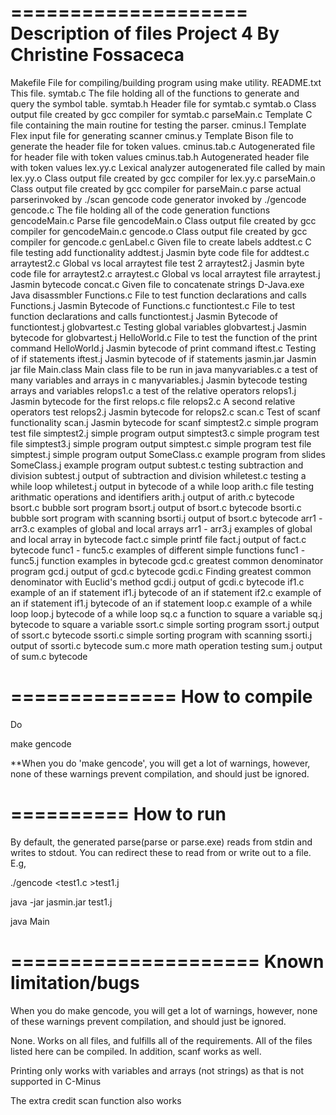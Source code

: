 ====================
Description of files
Project 4
By Christine Fossaceca
====================
Makefile	File for compiling/building program using make utility.
README.txt		This file.
symtab.c	The file holding all of the functions to generate and query the symbol table.
symtab.h 	Header file for symtab.c
symtab.o 	Class output file created by gcc compiler for symtab.c
parseMain.c	Template C file containing the main routine for testing the parser.
cminus.l	Template Flex input file for generating scanner
cminus.y      	Template Bison file to generate the header file for token values.
cminus.tab.c 	Autogenerated file for header file with token values
cminus.tab.h 	Autogenerated header file with token values
lex.yy.c     	Lexical analyzer autogenerated file called by main
lex.yy.o     	Class output file created by gcc compiler for lex.yy.c
parseMain.o   	Class output file created by gcc compiler for parseMain.c
parse         	actual parserinvoked by ./scan
gencode		code generator invoked by ./gencode
gencode.c	The file holding all of the code generation functions
gencodeMain.c	Parse file 
gencodeMain.o	Class output file created by gcc compiler for gencodeMain.c
gencode.o	Class output file created by gcc compiler for gencode.c
genLabel.c	Given file to create labels
addtest.c	C file testing add functionality
addtest.j	Jasmin byte code file for addtest.c
arraytest2.c	Global vs local arraytest file test 2 
arraytest2.j	Jasmin byte code file for arraytest2.c
arraytest.c	Global vs local arraytest file 
arraytest.j	Jasmin bytecode 
concat.c	Given file to concatenate strings
D-Java.exe	Java disassmbler
Functions.c	File to test function declarations and calls
Functions.j	Jasmin Bytecode of Functions.c
functiontest.c  File to test function declarations and calls
functiontest.j 	Jasmin Bytecode of functiontest.j
globvartest.c   Testing global variables
globvartest.j	Jasmin bytecode for globvartest.j
HelloWorld.c	File to test the function of the print command
HelloWorld.j	Jasmin bytecode of print command
iftest.c	Testing of if statements
iftest.j	Jasmin bytecode of if statements
jasmin.jar	Jasmin jar file
Main.class	Main class file to be run in java
manyvariables.c	a test of many variables and arrays in c
manyvariables.j	Jasmin bytecode testing arrays and variables
relops1.c	a test of the relative operators
relops1.j	Jasmin bytecode for the first relops.c file
relops2.c	A second relative operators test
relops2.j	Jasmin bytecode for relops2.c
scan.c		Test of scanf functionality
scan.j		Jasmin bytecode for scanf
simptest2.c	simple program test file
simptest2.j	simple program output 
simptest3.c	simple program test file
simptest3.j	simple program output 
simptest.c      simple program test file
simptest.j      simple program output 
SomeClass.c     example program from slides
SomeClass.j     example program output
subtest.c	testing subtraction and division
subtest.j 	output of subtraction and division
whiletest.c	testing a while loop
whiletest.j	output in bytecode of a while loop
arith.c		file testing arithmatic operations and identifiers
arith.j   	output of arith.c bytecode
bsort.c		bubble sort program 
bsort.j   	output of bsort.c bytecode
bsorti.c	bubble sort program with scanning
bsorti.j   	output of bsort.c bytecode
arr1 - arr3.c	examples of global and local arrays
arr1 - arr3.j	examples of global and local array in bytecode
fact.c      	simple printf file
fact.j    	output of fact.c bytecode
func1 - func5.c	examples of different simple functions
func1 - func5.j function examples in bytecode
gcd.c       	greatest common denominator program
gcd.j     	output of gcd.c bytecode
gcdi.c      	Finding greatest common denominator with Euclid's method
gcdi.j		output of gcdi.c bytecode 
if1.c		example of an if statement
if1.j		bytecode of an if statement
if2.c		example of an if statement
if1.j		bytecode of an if statement
loop.c		example of a while loop
loop.j		bytecode of a while loop
sq.c		a function to square a variable
sq.j		bytecode to square a variable
ssort.c     	simple sorting program
ssort.j   	output of ssort.c bytecode
ssorti.c     	simple sorting program with scanning
ssorti.j   	output of ssorti.c bytecode
sum.c   	more math operation testing
sum.j		output of sum.c bytecode

==============
How to compile
==============
Do 

make gencode

**When you do 'make gencode', you will get a lot of warnings, however, none of these warnings prevent compilation, and should just be ignored.

==========
How to run
========== 

By default, the generated parse(parse or parse.exe) reads from stdin and writes to
stdout. You can redirect these to read from or write out to a file. E.g,

./gencode <test1.c >test1.j

java -jar jasmin.jar test1.j

java Main

=====================
Known limitation/bugs
=====================

When you do make gencode, you will get a lot of warnings, however, none of these warnings prevent compilation, and should just be ignored.


None.  Works on all files, and fulfills all of the requirements.  All of the files listed here can be compiled. In addition, scanf works as well. 


Printing only works with variables and arrays (not strings) as that is not supported in C-Minus

The extra credit scan function also works
